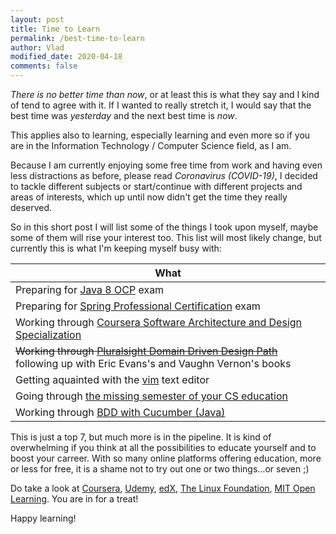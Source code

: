 ```yaml
---
layout: post
title: Time to Learn
permalink: /best-time-to-learn
author: Vlad
modified_date: 2020-04-18
comments: false
---
```


*There is no better time than now*, or at least this is what they say and I kind of tend to agree with it. If I wanted to really stretch it, I would say that the best time was *yesterday* and the next best time is *now*.

This applies also to learning, especially learning and even more so if you are in the Information Technology / Computer Science field, as I am.

Because I am currently enjoying some free time from work and having even less distractions as before, please read *Coronavirus (COVID-19)*, I decided to tackle different subjects or start/continue with different projects and areas of interests, which up until now didn't get the time they really deserved.

So in this short post I will list some of the things I took upon myself, maybe some of them will rise your interest too. This list will most likely change, but currently this is what I'm keeping myself busy with:

| What                                                                              | 
| ----------------------------------------------------------------------------------|
| Preparing for [Java 8 OCP] exam                                                   |
| Preparing for [Spring Professional Certification] exam                            |
| Working through [Coursera Software Architecture and Design Specialization]        |
| ~~Working through [Pluralsight Domain Driven Design Path]~~<br>following up with Eric Evans's and Vaughn Vernon's books|
| Getting aquainted with the [vim] text editor                                      |
| Going through [the missing semester of your CS education]                         |
| Working through [BDD with Cucumber (Java)]                                        |

This is just a top 7, but much more is in the pipeline. It is kind of overwhelming if you think at all the possibilities to educate yourself and to boost your carreer. With so many online platforms offering education, more or less for free, it is a shame not to try out one or two things...or seven ;)

Do take a look at [Coursera], [Udemy], [edX], [The Linux Foundation], [MIT Open Learning]. You are in for a treat!

Happy learning!

[Java 8 OCP]: https://education.oracle.com/java-se-8-programmer-ii/pexam_1Z0-809
[Spring Professional Certification]: https://tanzu.vmware.com/training/certification/spring-professional-certification
[Coursera Software Architecture and Design Specialization]: https://www.coursera.org/specializations/software-design-architecture
[Pluralsight Domain Driven Design Path]: https://app.pluralsight.com/paths/skill/domain-driven-design
[the missing semester of your CS education]: https://missing.csail.mit.edu/
[BDD with Cucumber (Java)]: https://school.cucumber.io/courses/bdd-with-cucumber-java
[Coursera]: https://www.coursera.org/
[Udemy]: https://www.udemy.com/
[edX]: https://www.edx.org/
[The Linux Foundation]: https://training.linuxfoundation.org/
[MIT Open Learning]: https://openlearning.mit.edu/
[vim]: https://www.vim.org/
